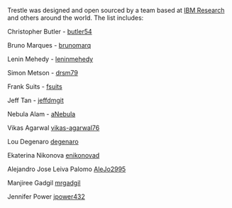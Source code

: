 Trestle was designed and open sourced by a team based at [IBM Research](https://www.research.ibm.com/) and others around the world.  The list includes:

Christopher Butler - [butler54](https://github.com/butler54)

Bruno Marques - [brunomarq](https://github.com/brunomarq)

Lenin Mehedy - [leninmehedy](https://github.com/leninmehedy)

Simon Metson - [drsm79](https://github.com/drsm79)

Frank Suits - [fsuits](https://github.com/fsuits)

Jeff Tan - [jeffdmgit](https://github.com/jeffdmgit)

Nebula Alam - [aNebula](https://github.com/aNebula)

Vikas Agarwal [vikas-agarwal76](https://github.com/vikas-agarwal76)

Lou Degenaro [degenaro](https://github.com/degenaro)

Ekaterina Nikonova [enikonovad](https://github.com/enikonovad)

Alejandro Jose Leiva Palomo [AleJo2995](https://github.com/AleJo2995)

Manjiree Gadgil [mrgadgil](https://github.com/mrgadgil)

Jennifer Power [jpower432](https://github.com/jpower432)